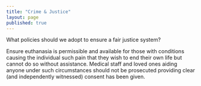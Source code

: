 ```yaml
---
title: "Crime & Justice"
layout: page
published: true
---
```


What policies should we adopt to ensure a fair justice system?

Ensure euthanasia is permissible and available for those with conditions causing the individual such pain that they wish to end their own life but cannot do so without assistance. Medical staff and loved ones aiding anyone under such circumstances should not be prosecuted providing clear (and independently witnessed) consent has been given.
